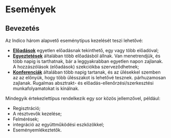 # Események

## Bevezetés

Az Indico három alapvető eseménytípus kezelését teszi lehetővé:

* [**Előadások**](lectures/about.md) egyetlen előadásnak tekinthető, egy vagy több előadóval;
* [**Egyeztetések**](meetings/about.md) általában több előadásból állnak. Van menetrendjük, és több napig is tarthatnak, bár a
leggyakrabban egyetlen napon zajlanak. A hozzászólások (előadások) szekciókba szerveződhetnek;
* [**Konferenciák**](conferences/about.md) általában több napig tartanak, és az ülésekkel szemben az az előnyük, hogy több ülésszakot is lehetővé tesznek.
párhuzamosan zajlanak. Rugalmas absztrakt- és előadás-ellenőrzési/szerkesztési munkafolyamatokat is kínálnak.

Mindegyik értekezlettípus rendelkezik egy sor közös jellemzővel, például:

* Regisztráció;
* A résztvevők kezelése;
* Felmérések;
* integráció az együttműködési eszközökkel;
* Eseményemlékeztetők.
